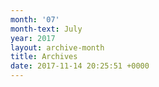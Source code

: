 ```yaml
---
month: '07'
month-text: July
year: 2017
layout: archive-month
title: Archives
date: 2017-11-14 20:25:51 +0000
---
```

